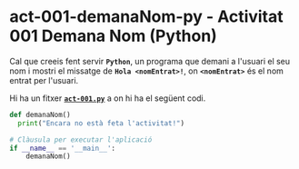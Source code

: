 # act-001-demanaNom-py - Activitat 001 Demana Nom (Python)

Cal que creeis fent servir **`Python`**, un programa que demani a l'usuari el seu nom i mostri el missatge de **`Hola <nomEntrat>!`**, on **`<nomEntrat>`** és el nom entrat per l'usuari.

Hi ha un fitxer [**`act-001.py`**](.act-001.py) a on hi ha el següent codi.

```python
def demanaNom()
  print("Encara no està feta l'activitat!")

# Clàusula per executar l'aplicació
if __name__ == '__main__':
    demanaNom()
```
